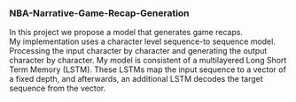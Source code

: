 <h3> NBA-Narrative-Game-Recap-Generation </h3>

In this project we propose a model that generates game recaps.  
My implementation uses a character level sequence-to sequence model. Processing the input character by character and 
generating the output character by character. My model is consistent of a multilayered Long Short Term Memory (LSTM). 
These LSTMs map the input sequence to a vector of a fixed depth, 
and afterwards, an additional LSTM decodes the target sequence from the vector. 





























